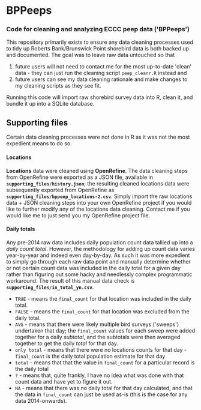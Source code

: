 # BPPeeps

### Code for cleaning and analyzing ECCC peep data ('BPPeeps')

This repository primarily exists to ensure any data cleaning processes used to tidy up Roberts Bank/Brunswick Point shorebird data is both backed up and documented. The goal was to leave raw data untouched so that 
1) future users will not need to contact me for the most up-to-date 'clean' data - they can just run the cleaning script `peep_cleanr.R` instead and 
2) future users can see my data cleaning rationale and make changes to my cleaning scripts as they see fit.

Running this code will import raw shorebird survey data into R, clean it, and bundle it up into a SQLite database.

## Supporting files

Certain data cleaning processes were not done in R as it was not the most expedient means to do so. 

#### Locations
**Locations** data were cleaned using **OpenRefine**. The data cleaning steps from OpenRefine were exported as a JSON file, available in **`supporting_files/history.json`**; the resulting cleaned locations data were subsequently exported from OpenRefine as **`supporting_files/bppeep_locations-2.csv`**. Simply import the raw locations data + JSON cleaning steps into your own OpenRefine project if you would like to further modify any of the locations data cleaning. Contact me if you would like me to just send you my OpenRefine project file.

#### Daily totals
Any pre-2014 raw data includes daily population count data tallied up into a *daily count total*. However, the methodology for adding up count data varies year-by-year and indeed even day-by-day. As such it was more expedient to simply go through each raw data point and manually determine whether or not certain count data was included in the daily total for a given day rather than figuring out some hacky and needlessly complex programmatic workaround. The result of this manual data check is **`supporting_files/in_total_yn.csv`**. 
- `TRUE` - means the `final_count` for that location was included in the daily total.
- `FALSE` - means the `final_count` for that location was excluded from the daily total.
- `AVG` - means that there were likely multiple bird surveys ('sweeps') undertaken that day; the `final_count` values for each sweep were added together for a daily *subtotal*, and the subtotals were then averaged together to get the daily *total* for that day.
- `only total` - means that there were no locations counts for that day - `final_count` is the daily total population estimate for that day
- `total` - means that that the value in `final_count` for a particular record is the daily total
- `?` - means that, quite frankly, I have no idea what was done with that count data and have yet to figure it out.
- `NA` - means that there was no daily total for that day calculated, and that the data in `final_count` can just be used as-is (this is the case for any data 2014-onwards).
